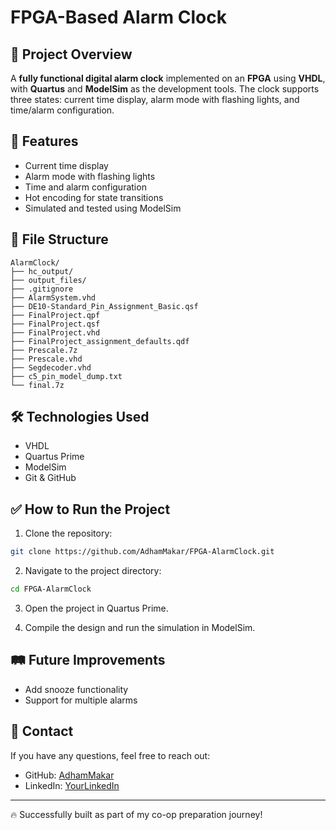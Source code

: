 # FPGA-Based Alarm Clock

## 🚀 Project Overview
A **fully functional digital alarm clock** implemented on an **FPGA** using **VHDL**, with **Quartus** and **ModelSim** as the development tools. The clock supports three states: current time display, alarm mode with flashing lights, and time/alarm configuration.

## 🔧 Features
- Current time display
- Alarm mode with flashing lights
- Time and alarm configuration
- Hot encoding for state transitions
- Simulated and tested using ModelSim

## 📂 File Structure
```
AlarmClock/
├── hc_output/
├── output_files/
├── .gitignore
├── AlarmSystem.vhd
├── DE10-Standard_Pin_Assignment_Basic.qsf
├── FinalProject.qpf
├── FinalProject.qsf
├── FinalProject.vhd
├── FinalProject_assignment_defaults.qdf
├── Prescale.7z
├── Prescale.vhd
├── Segdecoder.vhd
├── c5_pin_model_dump.txt
└── final.7z
```

## 🛠️ Technologies Used
- VHDL
- Quartus Prime
- ModelSim
- Git & GitHub

## ✅ How to Run the Project
1. Clone the repository:
```bash
git clone https://github.com/AdhamMakar/FPGA-AlarmClock.git
```

2. Navigate to the project directory:
```bash
cd FPGA-AlarmClock
```

3. Open the project in Quartus Prime.

4. Compile the design and run the simulation in ModelSim.

## 🛤️ Future Improvements
- Add snooze functionality
- Support for multiple alarms

## 🌟 Contact
If you have any questions, feel free to reach out:
- GitHub: [AdhamMakar](https://github.com/AdhamMakar)
- LinkedIn: [YourLinkedIn](https://linkedin.com/in/YourLinkedIn)

---

🔥 Successfully built as part of my co-op preparation journey!

